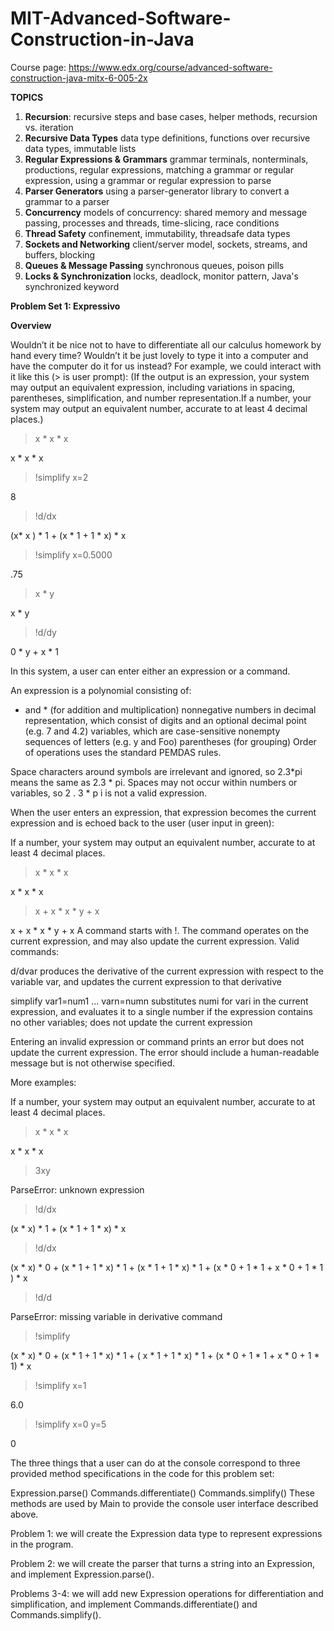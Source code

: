 # MIT-Advanced-Software-Construction-in-Java

Course page: https://www.edx.org/course/advanced-software-construction-java-mitx-6-005-2x

<b>TOPICS</b>
1. <b>Recursion</b>:
    recursive steps and base cases, 
    helper methods, 
    recursion vs. iteration
2. <b>Recursive Data Types</b>
    data type definitions, 
    functions over recursive data types, 
    immutable lists
3. <b>Regular Expressions & Grammars</b>
    grammar terminals, nonterminals, productions, 
    regular expressions, 
    matching a grammar or regular expression, 
    using a grammar or regular expression to parse
4. <b>Parser Generators</b>
    using a parser-generator library to convert a grammar to a parser
5. <b>Concurrency</b>
    models of concurrency: shared memory and message passing, 
    processes and threads, 
    time-slicing, 
    race conditions
6. <b>Thread Safety</b>
    confinement, 
    immutability, 
    threadsafe data types
7. <b>Sockets and Networking</b>
    client/server model, 
    sockets, streams, and buffers, 
    blocking
8. <b>Queues & Message Passing</b>
    synchronous queues, 
    poison pills
9. <b>Locks & Synchronization</b>
    locks, 
    deadlock, 
    monitor pattern, 
    Java's synchronized keyword
    
<b>Problem Set 1: Expressivo</b>

<b>Overview</b>



Wouldn’t it be nice not to have to differentiate all our calculus homework by hand every time? Wouldn’t it be just lovely to type it into a computer and have the computer do it for us instead? For example, we could interact with it like this (> is user prompt):
(If the output is an expression, your system may output an equivalent expression, including variations in spacing, parentheses, simplification, and number representation.If a number, your system may output an equivalent number, accurate to at least 4 decimal places.)

> x * x * x

  x * x * x

> !simplify x=2

8

> !d/dx

(x* x ) * 1 + (x * 1 + 1 * x) * x

> !simplify x=0.5000

.75

> x * y

x * y

> !d/dy

0 * y + x * 1

In this system, a user can enter either an expression or a command.

An expression is a polynomial consisting of:

+ and * (for addition and multiplication)
nonnegative numbers in decimal representation, which consist of digits and an optional decimal point (e.g. 7 and 4.2)
variables, which are case-sensitive nonempty sequences of letters (e.g. y and Foo)
parentheses (for grouping)
Order of operations uses the standard PEMDAS rules.

Space characters around symbols are irrelevant and ignored, so 2.3*pi means the same as 2.3 * pi. Spaces may not occur within numbers or variables, so 2 . 3 * p i is not a valid expression.

When the user enters an expression, that expression becomes the current expression and is echoed back to the user (user input in green):

If a number, your system may output an equivalent number, accurate to at least 4 decimal places.

> x * x * x

x * x * x

> x + x * x * y + x

x + x * x * y + x
A command starts with !. The command operates on the current expression, and may also update the current expression. Valid commands:

d/dvar 
produces the derivative of the current expression with respect to the variable var, and updates the current expression to that derivative

simplify var1=num1 ... varn=numn 
substitutes numi for vari in the current expression, and evaluates it to a single number if the expression contains no other variables; does not update the current expression

Entering an invalid expression or command prints an error but does not update the current expression. The error should include a human-readable message but is not otherwise specified.

More examples:

If a number, your system may output an equivalent number, accurate to at least 4 decimal places.

> x * x * x

x * x * x

> 3xy

ParseError: unknown expression

> !d/dx

(x * x) * 1 + (x * 1 + 1 * x) * x

> !d/dx

(x * x) * 0 + (x * 1 + 1 * x) * 1 + (x * 1 + 1 * x) * 1 + (x * 0 + 1 * 1 + x * 0 + 1 * 1 ) * x

> !d/d

ParseError: missing variable in derivative command

> !simplify

(x * x) * 0 + (x * 1 + 1 * x) * 1 + ( x * 1 + 1 * x) * 1 + (x * 0 + 1 * 1 + x * 0 + 1 * 1) * x

> !simplify x=1

6.0

> !simplify x=0 y=5

0

The three things that a user can do at the console correspond to three provided method specifications in the code for this problem set:

Expression.parse()
Commands.differentiate()
Commands.simplify()
These methods are used by Main to provide the console user interface described above.

Problem 1: we will create the Expression data type to represent expressions in the program.

Problem 2: we will create the parser that turns a string into an Expression, and implement Expression.parse().

Problems 3-4: we will add new Expression operations for differentiation and simplification, and implement Commands.differentiate() and Commands.simplify().
